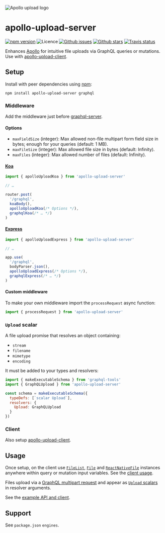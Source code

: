 ![Apollo upload logo](https://cdn.rawgit.com/jaydenseric/apollo-upload-server/v4.0.0-alpha.1/apollo-upload-logo.svg)

# apollo-upload-server

[![npm version](https://img.shields.io/npm/v/apollo-upload-server.svg)](https://npm.im/apollo-upload-server) ![Licence](https://img.shields.io/npm/l/apollo-upload-server.svg) [![Github issues](https://img.shields.io/github/issues/jaydenseric/apollo-upload-server.svg)](https://github.com/jaydenseric/apollo-upload-server/issues) [![Github stars](https://img.shields.io/github/stars/jaydenseric/apollo-upload-server.svg)](https://github.com/jaydenseric/apollo-upload-server/stargazers) [![Travis status](https://img.shields.io/travis/jaydenseric/apollo-upload-server.svg)](https://travis-ci.org/jaydenseric/apollo-upload-server)

Enhances [Apollo](https://apollographql.com) for intuitive file uploads via GraphQL queries or mutations. Use with [apollo-upload-client](https://github.com/jaydenseric/apollo-upload-client).

## Setup

Install with peer dependencies using [npm](https://www.npmjs.com):

```
npm install apollo-upload-server graphql
```

### Middleware

Add the middleware just before [graphql-server](https://github.com/apollographql/graphql-server).

#### Options

* `maxFieldSize` (integer): Max allowed non-file multipart form field size in bytes; enough for your queries (default: 1 MB).
* `maxFileSize` (integer): Max allowed file size in bytes (default: Infinity).
* `maxFiles` (integer): Max allowed number of files (default: Infinity).

#### [Koa](http://koajs.com)

```js
import { apolloUploadKoa } from 'apollo-upload-server'

// …

router.post(
  '/graphql',
  koaBody(),
  apolloUploadKoa(/* Options */),
  graphqlKoa(/* … */)
)
```

#### [Express](http://expressjs.com)

```js
import { apolloUploadExpress } from 'apollo-upload-server'

// …

app.use(
  '/graphql',
  bodyParser.json(),
  apolloUploadExpress(/* Options */),
  graphqlExpress(/* … */)
)
```

#### Custom middleware

To make your own middleware import the `processRequest` async function:

```js
import { processRequest } from 'apollo-upload-server'
```

### `Upload` scalar

A file upload promise that resolves an object containing:

* `stream`
* `filename`
* `mimetype`
* `encoding`

It must be added to your types and resolvers:

```js
import { makeExecutableSchema } from 'graphql-tools'
import { GraphQLUpload } from 'apollo-upload-server'

const schema = makeExecutableSchema({
  typeDefs: [`scalar Upload`],
  resolvers: {
    Upload: GraphQLUpload
  }
})
```

### Client

Also setup [apollo-upload-client](https://github.com/jaydenseric/apollo-upload-client).

## Usage

Once setup, on the client use [`FileList`](https://developer.mozilla.org/en/docs/Web/API/FileList), [`File`](https://developer.mozilla.org/en/docs/Web/API/File) and [`ReactNativeFile`](https://github.com/jaydenseric/apollo-upload-client#react-native) instances anywhere within query or mutation input variables. See the [client usage](https://github.com/jaydenseric/apollo-upload-client#usage).

Files upload via a [GraphQL multipart request](https://github.com/jaydenseric/graphql-multipart-request-spec) and appear as [`Upload` scalars](#upload-scalar) in resolver arguments.

See the [example API and client](https://github.com/jaydenseric/apollo-upload-examples).

## Support

See `package.json` `engines`.
